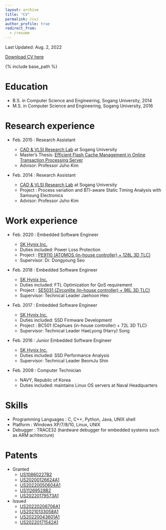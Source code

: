 ```yaml
---
layout: archive
title: "CV"
permalink: /cv/
author_profile: true
redirect_from:
  - /resume
---
```

Last Updated: Aug. 2, 2022

[Download CV here](/files/JP_CV_v1.pdf)

{% include base_path %}

Education
=====
* B.S. in Computer Science and Engineering, Sogang University, 2014
* M.S. in Computer Science and Engineering, Sogang University, 2016

Research experience
======
* Feb. 2015 : Research Assistant
  * [CAD & VLSI Research Lab](https://cslab.sogang.ac.kr/cslab/index.html) at Sogang University
  * Master’s Thesis: [Efficient Flash Cache Management in Online Transaction Processing Server](/files/jinpyo_kim_thesis.pdf)
  * Advisor: Professor Juho Kim
  
* Feb. 2014 : Research Assistant
  * [CAD & VLSI Research Lab](https://cslab.sogang.ac.kr/cslab/index.html) at Sogang University
  * Project : Process variation and BTI-aware Static Timing Analysis with Samsung Electronics
  * Advisor: Professor Juho Kim
  
Work experience
======
* Feb. 2020 : Embedded Software Engineer
  * [SK Hynix Inc.](https://www.skhynix.com/)
  * Duties included: Power Loss Protection
  * Project : [PE9110 (ATOMOS (in-house controller) + 128L 3D TLC)](https://product.skhynix.com/solutions/application/server/server.go)
  * Supervisor: Dr. Dongyoung Seo

* Feb. 2018 : Embedded Software Engineer
  * [SK Hynix Inc.](https://www.skhynix.com/)
  * Duties included: FTL Optimization for QoS requirement
  * Project : [SE5031 (Zirconlite (in-house controller) + 96L 3D TLC)](https://product.skhynix.com/solutions/application/server/server.go)
  * Supervisor: Technical Leader Jaehoon Heo

* Feb. 2017 : Embedded Software Engineer
  * [SK Hynix Inc.](https://www.skhynix.com/)
  * Duties included: SSD Firmware Development
  * Project : BC501 (Cephues (in-house controller) + 72L 3D TLC)
  * Supervisor: Technical Leader HaeLyong (Harry) Song
   
* Feb. 2016 : Junior Embedded Software Engineer
  * [SK Hynix Inc.](https://www.skhynix.com/)
  * Duties included: SSD Performance Analysis
  * Supervisor: Technical Leader BeomJu Shin

* Feb. 2008 : Computer Technician
  * NAVY, Republic of Korea
  * Duties included: maintains Linux OS servers at Naval Headquarters
  
Skills
======
* Programming Languages : C, C++, Python, Java, UNIX shell
* Platform : Windows XP/7/8/10, Linux, UNIX
* Debugger : TRACE32 (hardware debugger for embedded systems such as ARM achitecture)

Patents
======
* Granted
  * [US10860227B2](https://patents.google.com/patent/US10860227B2)
  * [US20200126624A1](https://patents.google.com/patent/US20200126624A1)
  * [US20220050604A1](https://patents.google.com/patent/US20220050604A1)
  * [US11269528B2](https://patents.google.com/patent/US11269528B2)
  * [US20220179573A1](https://patents.google.com/patent/US20220179573A1)
* Issued
  * [US20220206706A1](https://patents.google.com/patent/US20220206706A1)
  * [US20210133058A1](https://patents.google.com/patent/US20210133058A1)
  * [US20220043601A1](https://patents.google.com/patent/US20220043601A1)
  * [US20220171542A1](https://patents.google.com/patent/US20220171542A1)
